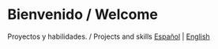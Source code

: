 # Bienvenido / Welcome
Proyectos y habilidades. / Projects and skills
[Español](README_es.md) | [English](README_en.md)


<!---
flpmarin/flpmarin is a ✨ special ✨ repository because its `README.md` (this file) appears on your GitHub profile.
You can click the Preview link to take a look at your changes.
--->
